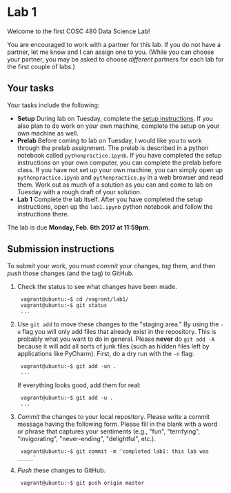 # Lab 1

Welcome to the first COSC 480 Data Science Lab!

You are encouraged to work with a partner for this lab.  If you do not have a partner, let me know and I can assign one to you.  (While you can choose your partner, you may be asked to choose *different* partners for each lab for the first couple of labs.)

## Your tasks

Your tasks include the following:

- **Setup** During lab on Tuesday, complete the [setup instructions](setup.md). If you also plan to do work on your own machine, complete the setup on your own machine as well.
- **Prelab** Before coming to lab on Tuesday, I would like you to work through the prelab assignment.  The prelab is described in a python notebook called `pythonpractice.ipynb`.  If you have completed the setup instructions on your own computer, you can complete the prelab before class.  If you have not set up your own machine, you can simply open up `pythonpractice.ipynb` and `pythonpractice.py` in a web browser and read them.  Work out as much of a solution as you can and come to lab on Tuesday with a rough draft of your solution.  
- **Lab 1** Complete the lab itself.  After you have completed the setup instructions, open up the `lab1.ipynb` python notebook and follow the instructions there.

The lab is due **Monday, Feb. 6th 2017 at 11:59pm**.


## Submission instructions

To submit your work, you must *commit* your changes, *tag* them, and then *push* those changes (and the tag) to GitHub. 

1. Check the status to see what changes have been made.

		vagrant@ubuntu:~$ cd /vagrant/lab1/
		vagrant@ubuntu:~$ git status 
		...

2. Use `git add` to move these changes to the "staging area."  By using the `-u` flag you will only add files that already exist in the repository.  This is probably what you want to do in general.  Please **never** do `git add -A` because it will add all sorts of junk files (such as hidden files left by applications like PyCharm).  First, do a dry run with the `-n` flag:

		vagrant@ubuntu:~$ git add -un .           
		...	

	If everything looks good, add them for real:

		vagrant@ubuntu:~$ git add -u .            
		...	

3. *Commit* the changes to your local repository.  Please write a commit message having the following form.  Please fill in the blank with a word or phrase that captures your sentiments (e.g., "fun", "terrifying", "invigorating", "never-ending", "delightful", etc.).

		vagrant@ubuntu:~$ git commit -m 'completed lab1: this lab was _____'

4. *Push* these changes to GitHub.  

		vagrant@ubuntu:~$ git push origin master

